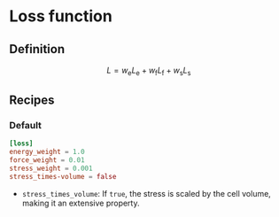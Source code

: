 # Loss function

## Definition

$$
L = w_\mathrm{e} L_\mathrm{e} + w_\mathrm{f} L_\mathrm{f} + w_\mathrm{s} L_\mathrm{s}
$$

## Recipes

### Default

```toml
[loss]
energy_weight = 1.0
force_weight = 0.01
stress_weight = 0.001
stress_times-volume = false
```

- `stress_times_volume`: If `true`, the stress is scaled by the cell volume,
making it an extensive property.
